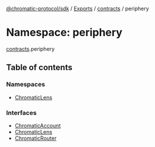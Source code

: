 [@chromatic-protocol/sdk](../README.md) / [Exports](../modules.md) / [contracts](contracts.md) / periphery

# Namespace: periphery

[contracts](contracts.md).periphery

## Table of contents

### Namespaces

- [ChromaticLens](contracts.periphery.ChromaticLens.md)

### Interfaces

- [ChromaticAccount](../interfaces/contracts.periphery.ChromaticAccount.md)
- [ChromaticLens](../interfaces/contracts.periphery.ChromaticLens-1.md)
- [ChromaticRouter](../interfaces/contracts.periphery.ChromaticRouter.md)

